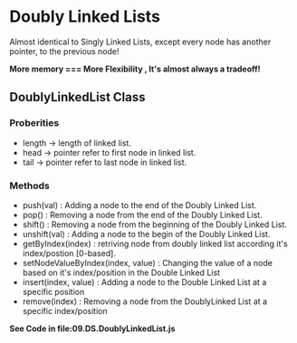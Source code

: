 #   Doubly Linked Lists
Almost identical to Singly Linked Lists, except every node has another pointer, to the previous node!

**More memory === More Flexibility , It's almost always a tradeoff!**

## DoublyLinkedList Class
### Proberities
* length -> length of linked list.
* head -> pointer refer to first node in linked list.
* tail -> pointer refer to last node in linked list.
### Methods
* push(val) : Adding a node to the end of the Doubly Linked List.
* pop() : Removing a node from the end of the Doubly Linked List.
* shift() : Removing a node from the beginning of the Doubly Linked List.
* unshift(val) : Adding a node to the begin of the Doubly Linked List.
* getByIndex(index) : retriving node from doubly linked list according it's index/postion [0-based].
* setNodeValueByIndex(index, value) : Changing the value of a node based on it's index/position in the Double Linked List
* insert(index, value) : Adding a node to the Double Linked List at a specific position
* remove(index) : Removing a node from the DoublyLinked List at a specific index/position 

**See Code in file:09.DS.DoublyLinkedList.js**